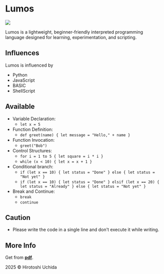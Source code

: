 # Lumos

<img src="https://cdn.glitch.global/a6e15949-0cae-4ce8-a653-5883a6d0adc5/Lumos.png?v=1748865997035" />

Lumos is a lightweight, beginner-friendly interpreted programming language designed for learning, experimentation, and scripting.

## Influences

Lumos is influenced by

- Python
- JavaScript
- BASIC
- ShellScript

## Available

- Variable Declaration:
  <ul>
    <li><code>let x = 5</code></li>
  </ul>
- Function Definition:
  <ul>
    <li><code>def greet(name) { let message = "Hello," + name }</code></li>
  </ul>
- Function Invocation:
  <ul>
    <li><code>greet("Bob")</code></li>
  </ul>
- Control Structures:
  <ul>
    <li><code>for i = 1 to 5 { let square = i * i }</code></li>
    <li><code>while (x < 10) { let x = x + 1 }</code></li>
  </ul>
- Conditional branch:
  <ul>
    <li><code>if (let x == 10) { let status = "Done" } else { let status = "Not yet" }</code></li>
    <li><code>if (let x == 10) { let status = "Done" } elsif (let x == 20) { let status = "Already" } else { let status = "Not yet" }</code></li>
  </ul>
- Break and Continue:
  <ul>
    <li><code>break</code></li>
    <li><code>continue</code></li>
  </ul>

## Caution

- Please write the code in a single line and don't execute it while writing.

## More Info
Get from <strong><a href="https://cdn.glitch.global/a6e15949-0cae-4ce8-a653-5883a6d0adc5/Lumos.pdf?v=1748869028196">pdf</a></strong>.

2025 © Hirotoshi Uchida
